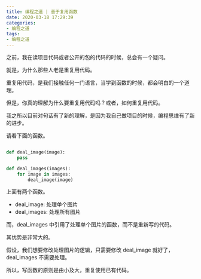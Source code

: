```yaml
---
title: 编程之道 | 善于复用函数
date: 2020-03-18 17:29:39
categories:
- 编程之道
tags:
- 编程之道
---
```

之前，我在读项目代码或者公开的包的代码的时候，总会有一个疑问。

就是，为什么那些人老是重复用代码。

<!-- more -->

重复用代码，是我们接触任何一门语言，当学到函数的时候，都会明白的一个道理。

但是，你真的理解为什么要重复用代码吗？或者，如何重复用代码。

我之所以目前对句话有了新的理解，是因为我自己做项目的时候，编程思维有了新的进步。

请看下面的函数。

```python

def deal_image(image):
	pass

def deal_images(images):
	for image in images:
		deal_image(image)
```

上面有两个函数。

- deal_image: 处理单个图片
- deal_images: 处理所有图片

而，deal_images 中引用了处理单个图片的函数，而不是重新写的代码。

其优势是非常大的。

假设，我们想要修改处理图片的逻辑，只需要修改 deal_image 就好了，deal_images 不需要处理。

所以，写函数的原则是由小及大，重复使用已有代码。